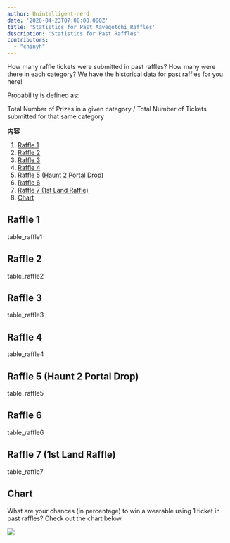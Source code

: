 ```yaml
---
author: Unintelligent-nerd
date: '2020-04-23T07:00:00.000Z'
title: 'Statistics for Past Aavegotchi Raffles'
description: 'Statistics for Past Raffles'
contributors:
  - "chinyh"
---
```


How many raffle tickets were submitted in past raffles? How many were there in each category? We have the historical data for past raffles for you here!

Probability is defined as:

Total Number of Prizes in a given category / Total Number of Tickets submitted for that same category

<div class="contentsBox">

**内容**

<ol>
<li><a href=#raffle-1>Raffle 1</a></li>
<li><a href=#raffle-2>Raffle 2</a></li>
<li><a href=#raffle-3>Raffle 3</a></li>
<li><a href=#raffle-4>Raffle 4</a></li>
<li><a href=#raffle-5--haunt-2-portal-drop->Raffle 5 (Haunt 2 Portal Drop)</a></li>
<li><a href=#raffle-6>Raffle 6</a></li>
<li><a href=#raffle-7--1st-land-raffle->Raffle 7 (1st Land Raffle)</a></li>
<li><a href=#chart>Chart</a></li>
</ol>

</div>

## Raffle 1
table_raffle1

## Raffle 2
table_raffle2

## Raffle 3
table_raffle3

## Raffle 4
table_raffle4

## Raffle 5 (Haunt 2 Portal Drop)
table_raffle5

## Raffle 6
table_raffle6

## Raffle 7 (1st Land Raffle)
table_raffle7

## Chart

What are your chances (in percentage) to win a wearable using 1 ticket in past raffles? Check out the chart below.

<img src="/raffles-stats/raffle-stats-chart.png" />